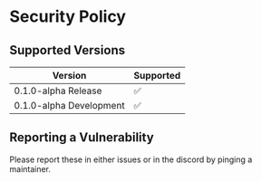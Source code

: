 # Security Policy

## Supported Versions

| Version | Supported          |
| ------- | ------------------ |
| 0.1.0-alpha Release   | :white_check_mark: |
| 0.1.0-alpha Development | :white_check_mark: |

## Reporting a Vulnerability

Please report these in either issues or in the discord by pinging a maintainer.
